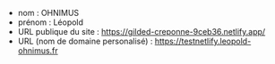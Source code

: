 - nom : OHNIMUS
- prénom : Léopold
- URL publique du site : https://gilded-creponne-9ceb36.netlify.app/
- URL (nom de domaine personalisé) : https://testnetlify.leopold-ohnimus.fr